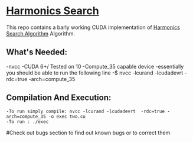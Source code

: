 # [**Harmonics Search**](https://doi.org/10.1177%2F003754970107600201)

This repo contains a barly working CUDA implementation of [Harmonics Search Algorithm](https://doi.org/10.1177%2F003754970107600201) Algorithm.

## What's Needed: 
-nvcc 
-CUDA 6+/ Tested on 10 
-Compute_35 capable device
-essentially you should be able to run the following line 
	-$ nvcc -lcurand -lcudadevrt  -rdc=true -arch=compute_35 
	
## Compilation And Execution: 
	-To run simply compile: nvcc -lcurand -lcudadevrt  -rdc=true -arch=compute_35 -o exec two.cu
	-To run : ./exec

#Check out bugs section to find out known bugs or to correct them

